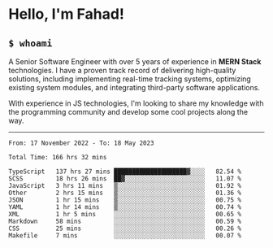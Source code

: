<h1>Hello, I'm Fahad!</h1>

<h2><code>$ whoami</code></h2>

A Senior Software Engineer with over 5 years of experience in **MERN Stack** technologies. I have a proven track record of delivering high-quality solutions, including implementing real-time tracking systems, optimizing existing system modules, and integrating third-party software applications.

With experience in JS technologies, I'm looking to share my knowledge with the programming community and develop some cool projects along the way.

---

<!--START_SECTION:waka-->

```text
From: 17 November 2022 - To: 18 May 2023

Total Time: 166 hrs 32 mins

TypeScript   137 hrs 27 mins ████████████████████▓░░░░   82.54 %
SCSS         18 hrs 26 mins  ██▓░░░░░░░░░░░░░░░░░░░░░░   11.07 %
JavaScript   3 hrs 11 mins   ▒░░░░░░░░░░░░░░░░░░░░░░░░   01.92 %
Other        2 hrs 15 mins   ▒░░░░░░░░░░░░░░░░░░░░░░░░   01.36 %
JSON         1 hr 15 mins    ▒░░░░░░░░░░░░░░░░░░░░░░░░   00.75 %
YAML         1 hr 14 mins    ▒░░░░░░░░░░░░░░░░░░░░░░░░   00.74 %
XML          1 hr 5 mins     ░░░░░░░░░░░░░░░░░░░░░░░░░   00.65 %
Markdown     58 mins         ░░░░░░░░░░░░░░░░░░░░░░░░░   00.59 %
CSS          25 mins         ░░░░░░░░░░░░░░░░░░░░░░░░░   00.26 %
Makefile     7 mins          ░░░░░░░░░░░░░░░░░░░░░░░░░   00.07 %
```

<!--END_SECTION:waka-->

<!--
**heyFahad/heyFahad** is a ✨ _special_ ✨ repository because its `README.md` (this file) appears on your GitHub profile.

Here are some ideas to get you started:

- 🔭 I’m currently working on ...
- 🌱 I’m currently learning ...
- 👯 I’m looking to collaborate on ...
- 🤔 I’m looking for help with ...
- 💬 Ask me about ...
- 📫 How to reach me: ...
- 😄 Pronouns: ...
- ⚡ Fun fact: ...
-->
